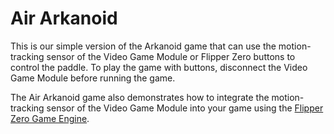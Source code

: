 # Air Arkanoid

This is our simple version of the Arkanoid game that can use the motion-tracking sensor of the Video Game Module or Flipper Zero buttons to control the paddle. To play the game with buttons, disconnect the Video Game Module before running the game.

The Air Arkanoid game also demonstrates how to integrate the motion-tracking sensor of the Video Game Module into your game using the [Flipper Zero Game Engine](https://github.com/flipperdevices/flipperzero-game-engine).
